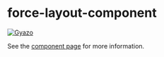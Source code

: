 # force-layout-component

[![Gyazo](http://i.gyazo.com/5c8974ee086909ee2c9f967fa784b81a.gif)](http://gyazo.com/5c8974ee086909ee2c9f967fa784b81a)

See the [component page](https://sosuke-k.github.io/force-layout-component/) for more information.
